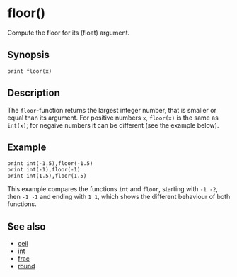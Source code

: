 # floor()

Compute the floor for its (float) argument.

## Synopsis

```basic
print floor(x)
```

## Description

The ```floor```-function returns the largest integer number, that is smaller or equal than its argument. For positive numbers ```x```, ```floor(x)``` is the same as ```int(x)```; for negaive numbers it can be different (see the example below).

## Example

```basic
print int(-1.5),floor(-1.5)
print int(-1),floor(-1)
print int(1.5),floor(1.5)
```

This example compares the functions ```int``` and ```floor```, starting with ```-1 -2```, then ```-1 -1``` and ending with ```1 1```, which shows the different behaviour of both functions.

## See also

 * [ceil](ceil)
 * [int](int.html)
 * [frac](frac.html)
 * [round](round.html)
